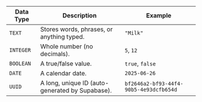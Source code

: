 | Data Type | Description                                     | Example                                |
| --------- | ----------------------------------------------- | -------------------------------------- |
| `TEXT`    | Stores words, phrases, or anything typed.       | `"Milk"`                               |
| `INTEGER` | Whole number (no decimals).                     | `5`, `12`                              |
| `BOOLEAN` | A true/false value.                             | `true`, `false`                        |
| `DATE`    | A calendar date.                                | `2025-06-26`                           |
| `UUID`    | A long, unique ID (auto-generated by Supabase). | `bf2646a2-bf93-44f4-90b5-4e93dcfb654d` |

